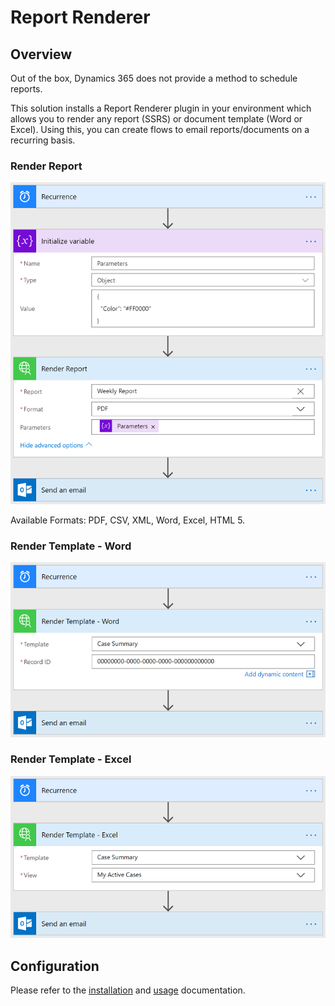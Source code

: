 # Report Renderer

## Overview
Out of the box, Dynamics 365 does not provide a method to schedule reports.

This solution installs a Report Renderer plugin in your environment which allows you to render any report (SSRS) or document template (Word or Excel).  Using this, you can create flows to email reports/documents on a recurring basis.
### Render Report

   ![](./docs/ReportRenderer_Flow_Example.png "Example Flow")

Available Formats: PDF, CSV, XML, Word, Excel, HTML 5.

### Render Template - Word

   ![](./docs/ReportRenderer_Flow_Example_Word.png "Example Flow")

### Render Template - Excel

   ![](./docs/ReportRenderer_Flow_Example_Excel.png "Example Flow")

## Configuration
Please refer to the [installation](./docs/INSTALL.md) and [usage](./docs/USAGE.md) documentation.